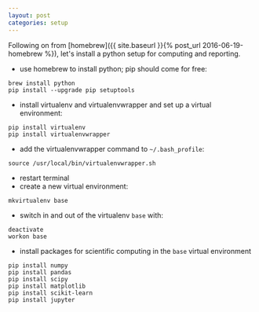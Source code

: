 ```yaml
---
layout: post
categories: setup
---
```

Following on from [homebrew]({{ site.baseurl }}{% post_url 2016-06-19-homebrew %}), let's install a python setup for computing and reporting.

* use homebrew to install python; pip should come for free:

```
brew install python
pip install --upgrade pip setuptools
```

* install virtualenv and virtualenvwrapper and set up a virtual environment:

```
pip install virtualenv
pip install virtualenvwrapper
```

* add the virtualenvwrapper command to ```~/.bash_profile```:

```
source /usr/local/bin/virtualenvwrapper.sh
```

* restart terminal
* create a new virtual environment:

```
mkvirtualenv base
```

* switch in and out of the virtualenv ```base``` with:

```
deactivate
workon base
```

* install packages for scientific computing in the ```base``` virtual environment

```
pip install numpy
pip install pandas
pip install scipy
pip install matplotlib
pip install scikit-learn
pip install jupyter
```
